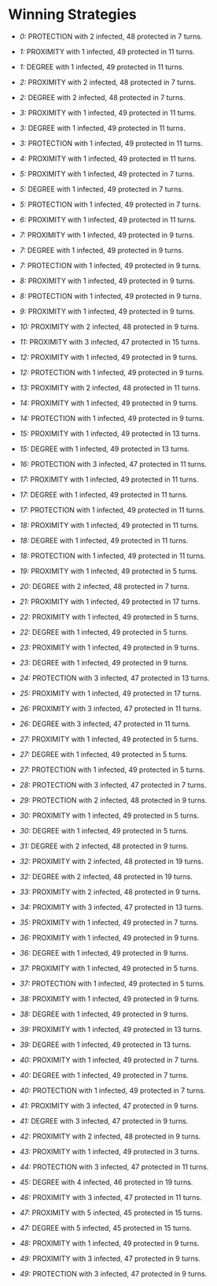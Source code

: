 # Winning Strategies

* _0:_ PROTECTION with 2 infected, 48 protected in 7 turns.


* _1:_ PROXIMITY with 1 infected, 49 protected in 11 turns.


* _1:_ DEGREE with 1 infected, 49 protected in 11 turns.


* _2:_ PROXIMITY with 2 infected, 48 protected in 7 turns.


* _2:_ DEGREE with 2 infected, 48 protected in 7 turns.


* _3:_ PROXIMITY with 1 infected, 49 protected in 11 turns.


* _3:_ DEGREE with 1 infected, 49 protected in 11 turns.


* _3:_ PROTECTION with 1 infected, 49 protected in 11 turns.


* _4:_ PROXIMITY with 1 infected, 49 protected in 11 turns.


* _5:_ PROXIMITY with 1 infected, 49 protected in 7 turns.


* _5:_ DEGREE with 1 infected, 49 protected in 7 turns.


* _5:_ PROTECTION with 1 infected, 49 protected in 7 turns.


* _6:_ PROXIMITY with 1 infected, 49 protected in 11 turns.


* _7:_ PROXIMITY with 1 infected, 49 protected in 9 turns.


* _7:_ DEGREE with 1 infected, 49 protected in 9 turns.


* _7:_ PROTECTION with 1 infected, 49 protected in 9 turns.


* _8:_ PROXIMITY with 1 infected, 49 protected in 9 turns.


* _8:_ PROTECTION with 1 infected, 49 protected in 9 turns.


* _9:_ PROXIMITY with 1 infected, 49 protected in 9 turns.


* _10:_ PROXIMITY with 2 infected, 48 protected in 9 turns.


* _11:_ PROXIMITY with 3 infected, 47 protected in 15 turns.


* _12:_ PROXIMITY with 1 infected, 49 protected in 9 turns.


* _12:_ PROTECTION with 1 infected, 49 protected in 9 turns.


* _13:_ PROXIMITY with 2 infected, 48 protected in 11 turns.


* _14:_ PROXIMITY with 1 infected, 49 protected in 9 turns.


* _14:_ PROTECTION with 1 infected, 49 protected in 9 turns.


* _15:_ PROXIMITY with 1 infected, 49 protected in 13 turns.


* _15:_ DEGREE with 1 infected, 49 protected in 13 turns.


* _16:_ PROTECTION with 3 infected, 47 protected in 11 turns.


* _17:_ PROXIMITY with 1 infected, 49 protected in 11 turns.


* _17:_ DEGREE with 1 infected, 49 protected in 11 turns.


* _17:_ PROTECTION with 1 infected, 49 protected in 11 turns.


* _18:_ PROXIMITY with 1 infected, 49 protected in 11 turns.


* _18:_ DEGREE with 1 infected, 49 protected in 11 turns.


* _18:_ PROTECTION with 1 infected, 49 protected in 11 turns.


* _19:_ PROXIMITY with 1 infected, 49 protected in 5 turns.


* _20:_ DEGREE with 2 infected, 48 protected in 7 turns.


* _21:_ PROXIMITY with 1 infected, 49 protected in 17 turns.


* _22:_ PROXIMITY with 1 infected, 49 protected in 5 turns.


* _22:_ DEGREE with 1 infected, 49 protected in 5 turns.


* _23:_ PROXIMITY with 1 infected, 49 protected in 9 turns.


* _23:_ DEGREE with 1 infected, 49 protected in 9 turns.


* _24:_ PROTECTION with 3 infected, 47 protected in 13 turns.


* _25:_ PROXIMITY with 1 infected, 49 protected in 17 turns.


* _26:_ PROXIMITY with 3 infected, 47 protected in 11 turns.


* _26:_ DEGREE with 3 infected, 47 protected in 11 turns.


* _27:_ PROXIMITY with 1 infected, 49 protected in 5 turns.


* _27:_ DEGREE with 1 infected, 49 protected in 5 turns.


* _27:_ PROTECTION with 1 infected, 49 protected in 5 turns.


* _28:_ PROTECTION with 3 infected, 47 protected in 7 turns.


* _29:_ PROTECTION with 2 infected, 48 protected in 9 turns.


* _30:_ PROXIMITY with 1 infected, 49 protected in 5 turns.


* _30:_ DEGREE with 1 infected, 49 protected in 5 turns.


* _31:_ DEGREE with 2 infected, 48 protected in 9 turns.


* _32:_ PROXIMITY with 2 infected, 48 protected in 19 turns.


* _32:_ DEGREE with 2 infected, 48 protected in 19 turns.


* _33:_ PROXIMITY with 2 infected, 48 protected in 9 turns.


* _34:_ PROXIMITY with 3 infected, 47 protected in 13 turns.


* _35:_ PROXIMITY with 1 infected, 49 protected in 7 turns.


* _36:_ PROXIMITY with 1 infected, 49 protected in 9 turns.


* _36:_ DEGREE with 1 infected, 49 protected in 9 turns.


* _37:_ PROXIMITY with 1 infected, 49 protected in 5 turns.


* _37:_ PROTECTION with 1 infected, 49 protected in 5 turns.


* _38:_ PROXIMITY with 1 infected, 49 protected in 9 turns.


* _38:_ DEGREE with 1 infected, 49 protected in 9 turns.


* _39:_ PROXIMITY with 1 infected, 49 protected in 13 turns.


* _39:_ DEGREE with 1 infected, 49 protected in 13 turns.


* _40:_ PROXIMITY with 1 infected, 49 protected in 7 turns.


* _40:_ DEGREE with 1 infected, 49 protected in 7 turns.


* _40:_ PROTECTION with 1 infected, 49 protected in 7 turns.


* _41:_ PROXIMITY with 3 infected, 47 protected in 9 turns.


* _41:_ DEGREE with 3 infected, 47 protected in 9 turns.


* _42:_ PROXIMITY with 2 infected, 48 protected in 9 turns.


* _43:_ PROXIMITY with 1 infected, 49 protected in 3 turns.


* _44:_ PROTECTION with 3 infected, 47 protected in 11 turns.


* _45:_ DEGREE with 4 infected, 46 protected in 19 turns.


* _46:_ PROXIMITY with 3 infected, 47 protected in 11 turns.


* _47:_ PROXIMITY with 5 infected, 45 protected in 15 turns.


* _47:_ DEGREE with 5 infected, 45 protected in 15 turns.


* _48:_ PROXIMITY with 1 infected, 49 protected in 9 turns.


* _49:_ PROXIMITY with 3 infected, 47 protected in 9 turns.


* _49:_ PROTECTION with 3 infected, 47 protected in 9 turns.


